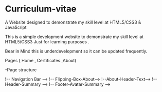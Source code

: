 # Curriculum-vitae
A Website designed to demonstrate my skill level at HTML5/CSS3 &amp; JavaScript

This is a simple development website to demonstrate my skill level at HTML5/CSS3 Just for learning purposes .

Bear in Mind this is underdevelopment so it can be updated frequently.




Pages ( Home , Certificates ,About) 

-Page structure

!-- Navigation Bar -->
!-- Flipping-Box-About-->
!--About-Header-Text-->
!-- Header-Summary -->
!-- Footer-Avatar-Summary -->
